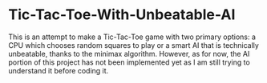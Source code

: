 # Tic-Tac-Toe-With-Unbeatable-AI
This is an attempt to make a Tic-Tac-Toe game with two primary options: a CPU which chooses random squares to play or a smart AI that is technically unbeatable, thanks to the minimax algorithm. However, as for now, the AI portion of this project has not been implemented yet as I am still trying to understand it before coding it.
